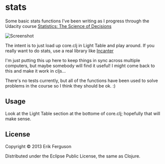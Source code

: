 # stats

Some basic stats functions I've been writing as I progress through the Udacity course [Statistics: The Science of Decisions](https://www.udacity.com/course/st095)

![Screenshot](https://raw.github.com/muraiki/clojurestats/master/screenshot.png)

The intent is to just load up core.clj in Light Table and play around. If you really want to do stats, use a real library like [Incanter](http://incanter.org)

I'm just putting this up here to keep things in sync across multiple computers, but maybe somebody will find it useful! I might come back to this and make it work in cljs...

There's no tests currently, but all of the functions have been used to solve problems in the course so I think they should be ok. :)

## Usage

Look at the Light Table section at the bottome of core.clj; hopefully that will make sense.

## License

Copyright © 2013 Erik Ferguson

Distributed under the Eclipse Public License, the same as Clojure.
